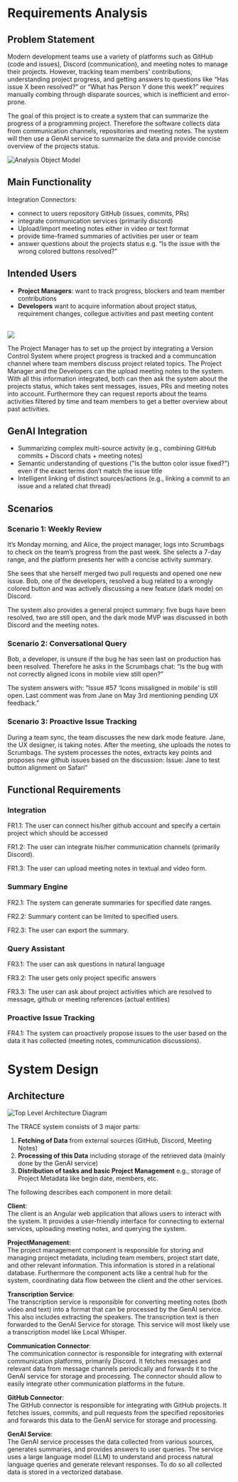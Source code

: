 # Requirements Analysis

## Problem Statement
Modern development teams use a variety of platforms such as GitHub (code and issues), Discord (communication), and meeting notes to manage their projects. However, tracking team members' contributions, understanding project progress, and getting answers to questions like “Has issue X been resolved?” or “What has Person Y done this week?” requires manually combing through disparate sources, which is inefficient and error-prone.

The goal of this project is to create a system that can summarize the progress of a programming project. Therefore the software collects data from communication channels, repositories and meeting notes. The system will then use a GenAI service to summarize the data and provide concise overview of the projects status. 

![Analysis Object Model](docs/aom.drawio.png)

## Main Functionality
Integration Connectors:
- connect to users repository GitHub (issues, commits, PRs)
- integrate communication services (primarily discord)
- Upload/import meeting notes either in video or text format
- provide time-framed summaries of activities per user or team
- answer questions about the projects status e.g. “Is the issue with the wrong colored buttons resolved?”

## Intended Users
- **Project Managers**:  want to track progress, blockers and team member contributions
- **Developers** want to acquire information about project status, requirement changes, collegue activities and past meeting content

\
![](./docs/usecase.drawio.png)

The Project Manager has to set up the project by integrating a Version Control System where project progress is tracked and a communcation channel where team members discuss project related topics. The Project Manager and the Developers can the upload meeting notes to the system. With all this information integrated, both can then ask the system about the projects status, which takes sent messages, issues, PRs and meeting notes into account. Furthermore they can request reports about the teams activities filtered by time and team members to get a better overview about past activities.

## GenAI Integration
- Summarizing complex multi-source activity (e.g., combining GitHub commits + Discord chats + meeting notes)
- Semantic understanding of questions ("Is the button color issue fixed?") even if the exact terms don’t match the issue title
- Intelligent linking of distinct sources/actions (e.g., linking a commit to an issue and a related chat thread)

## Scenarios
### Scenario 1: Weekly Review
It’s Monday morning, and Alice, the project manager, logs into Scrumbags to check on the team’s progress from the past week. She selects a 7-day range, and the platform presents her with a concise activity summary.

She sees that she herself merged two pull requests and opened one new issue. Bob, one of the developers, resolved a bug related to a wrongly colored button and was actively discussing a new feature (dark mode) on Discord.

The system also provides a general project summary: five bugs have been resolved, two are still open, and the dark mode MVP was discussed in both Discord and the meeting notes.


### Scenario 2: Conversational Query
Bob, a developer, is unsure if the bug he has seen last on production has been resolved. Therefore he asks in the Scrumbags chat:
“Is the bug with not correctly aligned icons in mobile view still open?”

The system answers with:
“Issue #57 ‘Icons misaligned in mobile’ is still open. Last comment was from Jane on May 3rd mentioning pending UX feedback.”

### Scenario 3: Proactive Issue Tracking
During a team sync, the team discusses the new dark mode feature. Jane, the UX designer, is taking notes. After the meeting, she uploads the notes to Scrumbags. The system processes the notes, extracts key points and proposes new github issues based on the discussion:
Issue: Jane to test button alignment on Safari”

## Functional Requirements
### Integration
FR1.1: The user can connect his/her github account and specify a certain project which should be accessed

FR1.2: The user can integrate his/her communication channels (primarily Discord).

FR1.3: The user can upload meeting notes in textual and video form.

### Summary Engine
FR2.1: The system can generate summaries for specified date ranges.

FR2.2: Summary content can be limited to specified users.

FR2.3: The user can export the summary.

### Query Assistant
FR3.1: The user can ask questions in natural language

FR3.2: The user gets only project specific answers

FR3.3: The user can ask about project activities which are resolved to message, github or meeting references (actual entities)

### Proactive Issue Tracking
FR4.1: The system can proactively propose issues to the user based on the data it has collected (meeting notes, communication discussions).

# System Design

## Architecture

![Top Level Architecture Diagram](/docs/subsystem.drawio.png)

The TRACE system consists of 3 major parts:
1. **Fetching of Data** from external sources (GitHub, Discord, Meeting Notes)
2. **Processing of this Data** including storage of the retrieved data (mainly done by the GenAI service)
3. **Distribution of tasks and basic Project Management** e.g., storage of Project Metadata like begin date, members, etc.

The following describes each component in more detail:

**Client**: \
The client is an Angular web application that allows users to interact with the system. It provides a user-friendly interface for connecting to external services, uploading meeting notes, and querying the system.

**ProjectManagement**: \
The project management component is responsible for storing and managing project metadata, including team members, project start date, and other relevant information. This information is stored in a relational database. Furthermore the component acts like a central hub for the system, coordinating data flow between the client and the other services. 

**Transcription Service**: \
The transcription service is responsible for converting meeting notes (both video and text) into a format that can be processed by the GenAI service. This also includes extracting the speakers. The transcription text is then forwarded to the GenAI Service for storage. This service will most likely use a transcription model like Local Whisper.

**Communication Connector**: \
The communication connector is responsible for integrating with external communication platforms, primarily Discord. It fetches messages and relevant data from message channels periodically and forwards it to the GenAI service for storage and processing. The connector should allow to easily integrate other communication platforms in the future.

**GitHub Connector**: \
The GitHub connector is responsible for integrating with GitHub projects. It fetches issues, commits, and pull requests from the specified repositories and forwards this data to the GenAI service for storage and processing.

**GenAI Service**: \
The GenAI service processes the data collected from various sources, generates summaries, and provides answers to user queries. The service uses a large language model (LLM) to understand and process natural language queries and generate relevant responses. To do so all collected data is stored in a vectorized database.
